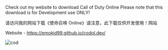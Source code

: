 Check out my website to download Call of Duty Online
Please note that this download is for Development use ONLY!

请访问我的网站下载《使命召唤 Online》请注意，此下载仅供开发使用！网站

Website - https://emokid99.github.io/codol.dev/

![cod](https://github.com/emokid99/codol.dev/assets/46846645/4bdc950b-a59d-4d2c-9d7c-83f6b93a0514)
